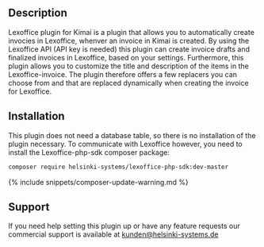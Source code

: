 ## Description

Lexoffice plugin for Kimai is a plugin that allows you to automatically create invocies in Lexoffice, whenver an invoice in Kimai is created. By using the Lexoffice API (API key is needed) this plugin can create invoice drafts and finalized invoices in Lexoffice, based on your settings. Furthermore, this plugin allows you to customize the title and description of the items in the Lexoffice-invoice. The plugin therefore offers a few replacers you can choose from and that are replaced dynamically when creating the invoice for Lexoffice.

## Installation

This plugin does not need a database table, so there is no installation of the plugin necessary.
To communicate with Lexoffice however, you need to install the Lexoffice-php-sdk composer package:
```bash
composer require helsinki-systems/lexoffice-php-sdk:dev-master
```

{% include snippets/composer-update-warning.md %}
  
## Support

If you need help setting this plugin up or have any feature requests our commercial support is available at [kunden@helsinki-systems.de](mailto:kunden@helsinki-systems.de)


